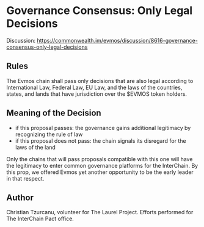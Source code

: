 # Governance Consensus: Only Legal Decisions

Discussion: https://commonwealth.im/evmos/discussion/8616-governance-consensus-only-legal-decisions

## Rules

The Evmos chain shall pass only decisions that are also legal according to International Law, Federal Law, EU Law, and the laws of the countries, states, and lands that have jurisdiction over the $EVMOS token holders.

## Meaning of the Decision

- if this proposal passes: the governance gains additional legitimacy by recognizing the rule of law
- if this proposal does not pass: the chain signals its disregard for the laws of the land

Only the chains that will pass proposals compatible with this one will have the legitimacy to enter common governance platforms for the InterChain. By this prop, we offered Evmos yet another opportunity to be the early leader in that respect.

## Author

Christian Tzurcanu, volunteer for The Laurel Project. Efforts performed for The InterChain Pact office.
